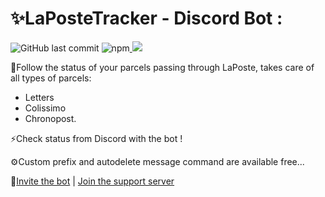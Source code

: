 <h1>✨LaPosteTracker - Discord Bot :</h1>

<img alt="GitHub last commit" src="https://img.shields.io/github/last-commit/xReapex/LaPosteTracker?label=Last%20commit"> <img alt="npm" src="https://img.shields.io/npm/v/discord.js?label=discord.js"><a href="https://www.codacy.com/gh/xReapex/LaPosteTracker/dashboard?utm_source=github.com&amp;utm_medium=referral&amp;utm_content=xReapex/LaPosteTracker&amp;utm_campaign=Badge_Grade"> <img src="https://app.codacy.com/project/badge/Grade/3141293c9ce843f9890c6ad1ce61441b"/></a>

📌Follow the status of your parcels passing through LaPoste, takes care of all types of parcels:
- Letters
- Colissimo
- Chronopost.

⚡Check status from Discord with the bot !

⚙️Custom prefix and autodelete message command are available free...

🔗[Invite the bot](https://top.gg/bot/809782887587119135) | [Join the support server](https://discord.com/6nGhyhQEBg)
